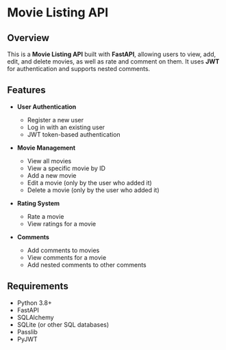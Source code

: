 

# **Movie Listing API**

## **Overview**

This is a **Movie Listing API** built with **FastAPI**, allowing users to view, add, edit, and delete movies, as well as rate and comment on them. It uses **JWT** for authentication and supports nested comments.

## **Features**

- **User Authentication**
  - Register a new user
  - Log in with an existing user
  - JWT token-based authentication

- **Movie Management**
  - View all movies
  - View a specific movie by ID
  - Add a new movie
  - Edit a movie (only by the user who added it)
  - Delete a movie (only by the user who added it)

- **Rating System**
  - Rate a movie
  - View ratings for a movie

- **Comments**
  - Add comments to movies
  - View comments for a movie
  - Add nested comments to other comments

## **Requirements**

- Python 3.8+
- FastAPI
- SQLAlchemy
- SQLite (or other SQL databases)
- Passlib
- PyJWT
